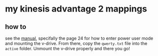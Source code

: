 # my kinesis advantage 2 mappings

## how to

see the [manual](https://kinesis-ergo.com/wp-content/uploads/Adv2-Users-Manual-5-3-19_us.pdf), specifally the page 24 for how to enter power user mode and mounting the v-drive. From there, copy the `qwerty.txt` file into the `active` folder. Unmount the v-drive properly and there you go!
